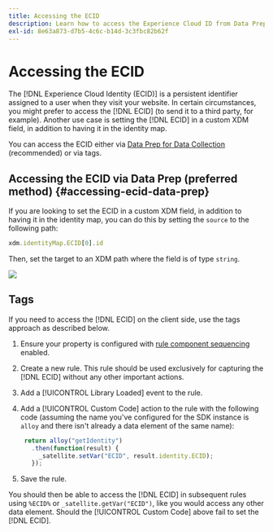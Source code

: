 ```yaml
---
title: Accessing the ECID
description: Learn how to access the Experience Cloud ID from Data Prep or Tags
exl-id: 8e63a873-d7b5-4c6c-b14d-3c3fbc82b62f
---
```


# Accessing the ECID

The [!DNL Experience Cloud Identity (ECID)] is a persistent identifier assigned to a user when they visit your website. In certain circumstances, you might prefer to access the [!DNL ECID] (to send it to a third party, for example). Another use case is setting the [!DNL ECID] in a custom XDM field, in addition to having it in the identity map.

You can access the ECID either via [Data Prep for Data Collection](../../../../datastreams/data-prep.md) (recommended) or via tags.

## Accessing the ECID via Data Prep (preferred method) {#accessing-ecid-data-prep}

If you are looking to set the ECID in a custom XDM field, in addition to having it in the identity map, you can do this by setting the `source` to the following path:

```js
xdm.identityMap.ECID[0].id
```

Then, set the target to an XDM path where the field is of type `string`.

![](./assets/access-ecid-data-prep.png)

## Tags

If you need to access the [!DNL ECID] on the client side, use the tags approach as described below.

1. Ensure your property is configured with [rule component sequencing](../../../ui/managing-resources/rules.md#sequencing) enabled. 
1. Create a new rule. This rule should be used exclusively for capturing the [!DNL ECID] without any other important actions.
1. Add a [!UICONTROL Library Loaded] event to the rule.
1. Add a [!UICONTROL Custom Code] action to the rule with the following code (assuming the name you've configured for the SDK instance is `alloy` and there isn't already a data element of the same name):

   ```js
    return alloy("getIdentity")
      .then(function(result) {
        _satellite.setVar("ECID", result.identity.ECID);
      });
   ```

1. Save the rule.

You should then be able to access the [!DNL ECID] in subsequent rules using `%ECID%` or `_satellite.getVar("ECID")`, like you would access any other data element.
Should the [!UICONTROL Custom Code] above fail to set the [!DNL ECID].
